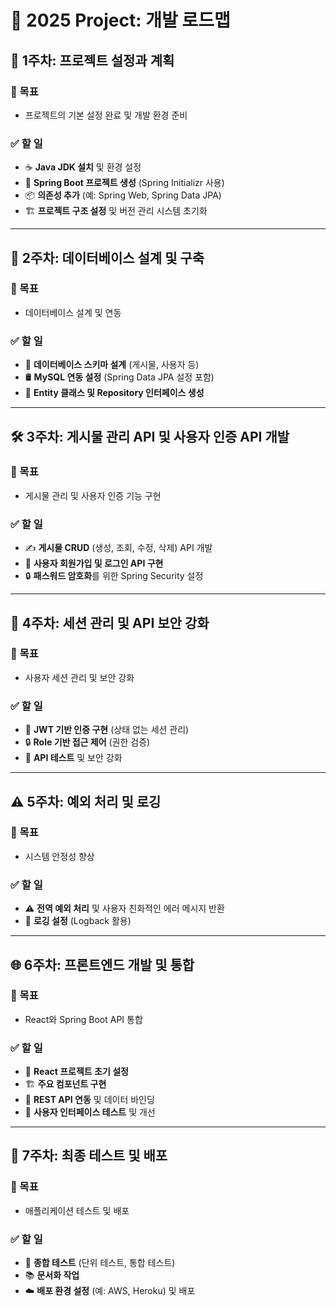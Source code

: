 # 🌟 2025 Project: 개발 로드맵

## 📅 **1주차: 프로젝트 설정과 계획**
### 🎯 목표
- 프로젝트의 기본 설정 완료 및 개발 환경 준비

### ✅ 할 일
- ☕ **Java JDK 설치** 및 환경 설정
- 🚀 **Spring Boot 프로젝트 생성** (Spring Initializr 사용)
- 📦 **의존성 추가** (예: Spring Web, Spring Data JPA)
- 🏗️ **프로젝트 구조 설정** 및 버전 관리 시스템 초기화

---

## 🏢 **2주차: 데이터베이스 설계 및 구축**
### 🎯 목표
- 데이터베이스 설계 및 연동

### ✅ 할 일
- 📐 **데이터베이스 스키마 설계** (게시물, 사용자 등)
- 🛢️ **MySQL 연동 설정** (Spring Data JPA 설정 포함)
- 🔨 **Entity 클래스 및 Repository 인터페이스 생성**

---

## 🛠️ **3주차: 게시물 관리 API 및 사용자 인증 API 개발**
### 🎯 목표
- 게시물 관리 및 사용자 인증 기능 구현

### ✅ 할 일
- ✍️ **게시물 CRUD** (생성, 조회, 수정, 삭제) API 개발
- 👤 **사용자 회원가입 및 로그인 API 구현**
- 🔒 **패스워드 암호화**를 위한 Spring Security 설정

---

## 🔐 **4주차: 세션 관리 및 API 보안 강화**
### 🎯 목표
- 사용자 세션 관리 및 보안 강화

### ✅ 할 일
- 🔏 **JWT 기반 인증 구현** (상태 없는 세션 관리)
- 🔒 **Role 기반 접근 제어** (권한 검증)
- 🧪 **API 테스트** 및 보안 강화

---

## ⚠️ **5주차: 예외 처리 및 로깅**
### 🎯 목표
- 시스템 안정성 향상

### ✅ 할 일
- ⚠️ **전역 예외 처리** 및 사용자 친화적인 에러 메시지 반환
- 📜 **로깅 설정** (Logback 활용)

---

## 🌐 **6주차: 프론트엔드 개발 및 통합**
### 🎯 목표
- React와 Spring Boot API 통합

### ✅ 할 일
- 🎨 **React 프로젝트 초기 설정**
- 🏗️ **주요 컴포넌트 구현**
- 🔗 **REST API 연동** 및 데이터 바인딩
- 🧪 **사용자 인터페이스 테스트** 및 개선

---

## 🚀 **7주차: 최종 테스트 및 배포**
### 🎯 목표
- 애플리케이션 테스트 및 배포

### ✅ 할 일
- 🧩 **종합 테스트** (단위 테스트, 통합 테스트)
- 📚 **문서화 작업**
- ☁️ **배포 환경 설정** (예: AWS, Heroku) 및 배포
